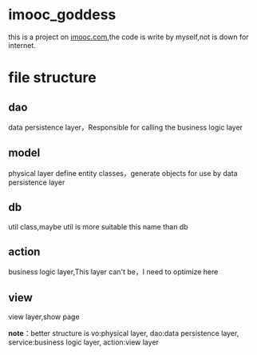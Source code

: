 # imooc_goddess
this is a project on [imooc.com](http://www.imooc.com/learn/157),the code is write by myself,not is down for internet.

# file structure

## dao
data persistence layer，Responsible for calling the business logic layer

## model
physical layer
define entity classes，generate objects for use by data persistence layer

## db
util class,maybe util is more suitable this name than db

## action
business logic layer,This layer can't be，I need to optimize here

## view
view layer,show page

**note**：better structure is vo:physical layer, dao:data persistence layer, service:business logic layer, action:view layer
